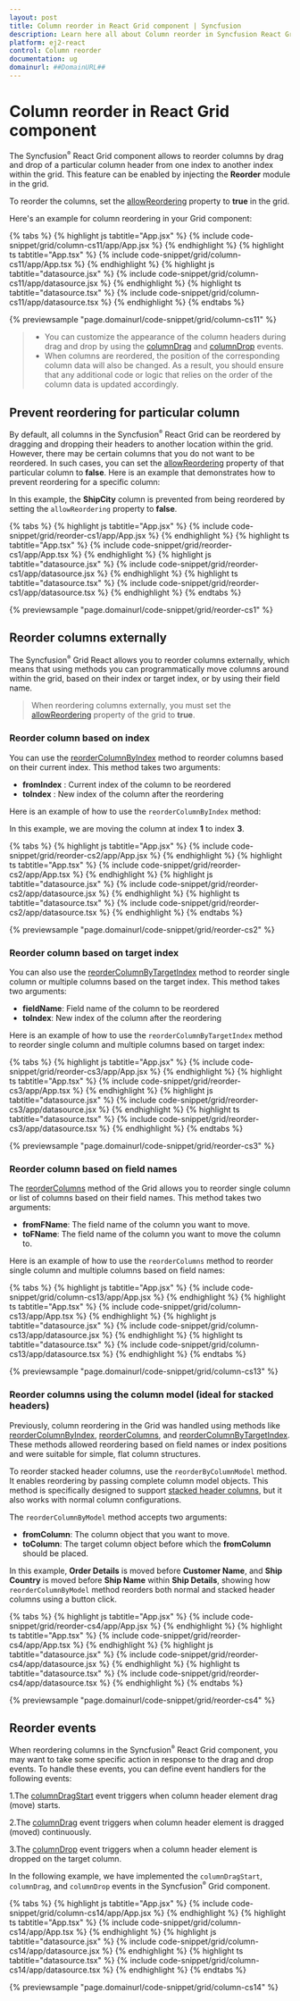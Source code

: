 ```yaml
---
layout: post
title: Column reorder in React Grid component | Syncfusion
description: Learn here all about Column reorder in Syncfusion React Grid component of Syncfusion Essential JS 2 and more.
platform: ej2-react
control: Column reorder 
documentation: ug
domainurl: ##DomainURL##
---
```


# Column reorder in React Grid component

The Syncfusion<sup style="font-size:70%">&reg;</sup> React Grid component allows to reorder columns by drag and drop of a particular column header from one index to another index within the grid. This feature can be enabled by injecting the **Reorder** module in the grid.

To reorder the columns, set the [allowReordering](https://ej2.syncfusion.com/react/documentation/api/grid/#allowreordering) property to **true** in the grid.

Here's an example for column reordering in your Grid component:

{% tabs %}
{% highlight js tabtitle="App.jsx" %}
{% include code-snippet/grid/column-cs11/app/App.jsx %}
{% endhighlight %}
{% highlight ts tabtitle="App.tsx" %}
{% include code-snippet/grid/column-cs11/app/App.tsx %}
{% endhighlight %}
{% highlight js tabtitle="datasource.jsx" %}
{% include code-snippet/grid/column-cs11/app/datasource.jsx %}
{% endhighlight %}
{% highlight ts tabtitle="datasource.tsx" %}
{% include code-snippet/grid/column-cs11/app/datasource.tsx %}
{% endhighlight %}
{% endtabs %}

 {% previewsample "page.domainurl/code-snippet/grid/column-cs11" %}

>* You can customize the appearance of the column headers during drag and drop by using the [columnDrag](https://ej2.syncfusion.com/react/documentation/api/grid/#columndrag) and [columnDrop](https://ej2.syncfusion.com/react/documentation/api/grid/#columndrop) events.
>* When columns are reordered, the position of the corresponding column data will also be changed. As a result, you should ensure that any additional code or logic that relies on the order of the column data is updated accordingly.

## Prevent reordering for particular column

By default, all columns in the Syncfusion<sup style="font-size:70%">&reg;</sup> React Grid can be reordered by dragging and dropping their headers to another location within the grid. However, there may be certain columns that you do not want to be reordered. In such cases, you can set the [allowReordering](https://ej2.syncfusion.com/react/documentation/api/grid/column/#allowreordering) property of that particular column to **false**. Here is an example that demonstrates how to prevent reordering for a specific column:

In this example, the **ShipCity** column is prevented from being reordered by setting the `allowReordering` property to **false**.

{% tabs %}
{% highlight js tabtitle="App.jsx" %}
{% include code-snippet/grid/reorder-cs1/app/App.jsx %}
{% endhighlight %}
{% highlight ts tabtitle="App.tsx" %}
{% include code-snippet/grid/reorder-cs1/app/App.tsx %}
{% endhighlight %}
{% highlight js tabtitle="datasource.jsx" %}
{% include code-snippet/grid/reorder-cs1/app/datasource.jsx %}
{% endhighlight %}
{% highlight ts tabtitle="datasource.tsx" %}
{% include code-snippet/grid/reorder-cs1/app/datasource.tsx %}
{% endhighlight %}
{% endtabs %}

 {% previewsample "page.domainurl/code-snippet/grid/reorder-cs1" %}

## Reorder columns externally

The Syncfusion<sup style="font-size:70%">&reg;</sup> Grid React allows you to reorder columns externally, which means that using methods you can programmatically move columns around within the grid, based on their index or target index, or by using their field name.

> When reordering columns externally, you must set the [allowReordering](https://ej2.syncfusion.com/react/documentation/api/grid/column/#allowreordering) property of the grid to **true**.

### Reorder column based on index

You can use the [reorderColumnByIndex](https://ej2.syncfusion.com/react/documentation/api/grid/#reordercolumnbyindex) method to reorder columns based on their current index. This method takes two arguments:

* **fromIndex** : Current index of the column to be reordered
* **toIndex** : New index of the column after the reordering

Here is an example of how to use the `reorderColumnByIndex` method:

In this example, we are moving the column at index **1** to index **3**.

{% tabs %}
{% highlight js tabtitle="App.jsx" %}
{% include code-snippet/grid/reorder-cs2/app/App.jsx %}
{% endhighlight %}
{% highlight ts tabtitle="App.tsx" %}
{% include code-snippet/grid/reorder-cs2/app/App.tsx %}
{% endhighlight %}
{% highlight js tabtitle="datasource.jsx" %}
{% include code-snippet/grid/reorder-cs2/app/datasource.jsx %}
{% endhighlight %}
{% highlight ts tabtitle="datasource.tsx" %}
{% include code-snippet/grid/reorder-cs2/app/datasource.tsx %}
{% endhighlight %}
{% endtabs %}

 {% previewsample "page.domainurl/code-snippet/grid/reorder-cs2" %}

### Reorder column based on target index

You can also use the [reorderColumnByTargetIndex](https://ej2.syncfusion.com/react/documentation/api/grid/#reordercolumnbytargetindex) method to reorder single column or multiple columns based on the target index. This method takes two arguments:

* **fieldName**: Field name of the column to be reordered
* **toIndex**: New index of the column after the reordering

Here is an example of how to use the `reorderColumnByTargetIndex` method to reorder single column and multiple columns based on target index:

{% tabs %}
{% highlight js tabtitle="App.jsx" %}
{% include code-snippet/grid/reorder-cs3/app/App.jsx %}
{% endhighlight %}
{% highlight ts tabtitle="App.tsx" %}
{% include code-snippet/grid/reorder-cs3/app/App.tsx %}
{% endhighlight %}
{% highlight js tabtitle="datasource.jsx" %}
{% include code-snippet/grid/reorder-cs3/app/datasource.jsx %}
{% endhighlight %}
{% highlight ts tabtitle="datasource.tsx" %}
{% include code-snippet/grid/reorder-cs3/app/datasource.tsx %}
{% endhighlight %}
{% endtabs %}

 {% previewsample "page.domainurl/code-snippet/grid/reorder-cs3" %}

### Reorder column based on field names

The [reorderColumns](https://ej2.syncfusion.com/react/documentation/api/grid/#reordercolumns) method of the Grid allows you to reorder single column or list of columns based on their field names. This method takes two arguments: 

* **fromFName**: The field name of the column you want to move.
* **toFName**: The field name of the column you want to move the column to.

Here is an example of how to use the `reorderColumns` method to reorder single column and multiple columns based on field names:

{% tabs %}
{% highlight js tabtitle="App.jsx" %}
{% include code-snippet/grid/column-cs13/app/App.jsx %}
{% endhighlight %}
{% highlight ts tabtitle="App.tsx" %}
{% include code-snippet/grid/column-cs13/app/App.tsx %}
{% endhighlight %}
{% highlight js tabtitle="datasource.jsx" %}
{% include code-snippet/grid/column-cs13/app/datasource.jsx %}
{% endhighlight %}
{% highlight ts tabtitle="datasource.tsx" %}
{% include code-snippet/grid/column-cs13/app/datasource.tsx %}
{% endhighlight %}
{% endtabs %}

 {% previewsample "page.domainurl/code-snippet/grid/column-cs13" %}

### Reorder columns using the column model (ideal for stacked headers)

Previously, column reordering in the Grid was handled using methods like [reorderColumnByIndex](https://ej2.syncfusion.com/react/documentation/api/grid/#reordercolumnbyindex), [reorderColumns](https://ej2.syncfusion.com/react/documentation/api/grid/#reordercolumns), and [reorderColumnByTargetIndex](https://ej2.syncfusion.com/react/documentation/api/grid/#reordercolumnbytargetindex). These methods allowed reordering based on field names or index positions and were suitable for simple, flat column structures.

To reorder stacked header columns, use the `reorderByColumnModel` method. It enables reordering by passing complete column model objects. This method is specifically designed to support [stacked header columns](https://ej2.syncfusion.com/react/documentation/grid/columns/column-headers#stacked-header), but it also works with normal column configurations.

The `reorderColumnByModel` method accepts two arguments:

* **fromColumn**: The column object that you want to move.
* **toColumn**: The target column object before which the **fromColumn** should be placed.

In this example, **Order Details** is moved before **Customer Name**, and **Ship Country** is moved before **Ship Name** within **Ship Details**, showing how `reorderColumnByModel` method reorders both normal and stacked header columns using a button click.

{% tabs %}
{% highlight js tabtitle="App.jsx" %}
{% include code-snippet/grid/reorder-cs4/app/App.jsx %}
{% endhighlight %}
{% highlight ts tabtitle="App.tsx" %}
{% include code-snippet/grid/reorder-cs4/app/App.tsx %}
{% endhighlight %}
{% highlight js tabtitle="datasource.jsx" %}
{% include code-snippet/grid/reorder-cs4/app/datasource.jsx %}
{% endhighlight %}
{% highlight ts tabtitle="datasource.tsx" %}
{% include code-snippet/grid/reorder-cs4/app/datasource.tsx %}
{% endhighlight %}
{% endtabs %}

 {% previewsample "page.domainurl/code-snippet/grid/reorder-cs4" %}

## Reorder events

When reordering columns in the Syncfusion<sup style="font-size:70%">&reg;</sup> React Grid component, you may want to take some specific action in response to the drag and drop events. To handle these events, you can define event handlers for the following events:

1.The [columnDragStart](https://ej2.syncfusion.com/react/documentation/api/grid/#columndragstart) event triggers when column header element drag (move) starts.

2.The [columnDrag](https://ej2.syncfusion.com/react/documentation/api/grid/#columndrag) event triggers when column header element is dragged (moved) continuously.

3.The [columnDrop](https://ej2.syncfusion.com/react/documentation/api/grid/#columndrop) event triggers when a column header element is dropped on the target column.

In the following example, we have implemented the `columnDragStart`, `columnDrag`, and `columnDrop` events in the Syncfusion<sup style="font-size:70%">&reg;</sup> Grid component.

{% tabs %}
{% highlight js tabtitle="App.jsx" %}
{% include code-snippet/grid/column-cs14/app/App.jsx %}
{% endhighlight %}
{% highlight ts tabtitle="App.tsx" %}
{% include code-snippet/grid/column-cs14/app/App.tsx %}
{% endhighlight %}
{% highlight js tabtitle="datasource.jsx" %}
{% include code-snippet/grid/column-cs14/app/datasource.jsx %}
{% endhighlight %}
{% highlight ts tabtitle="datasource.tsx" %}
{% include code-snippet/grid/column-cs14/app/datasource.tsx %}
{% endhighlight %}
{% endtabs %}

 {% previewsample "page.domainurl/code-snippet/grid/column-cs14" %}